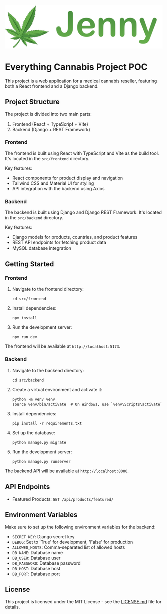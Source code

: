 ![Jenny Cannabis Logo](/assets/img/logo_text_transparent.png)
# Everything Cannabis Project POC

This project is a web application for a medical cannabis reseller, featuring both a React frontend and a Django backend.

## Project Structure

The project is divided into two main parts:

1. Frontend (React + TypeScript + Vite)
2. Backend (Django + REST Framework)

### Frontend

The frontend is built using React with TypeScript and Vite as the build tool. It's located in the `src/frontend` directory.

Key features:
- React components for product display and navigation
- Tailwind CSS and Material UI for styling
- API integration with the backend using Axios

### Backend

The backend is built using Django and Django REST Framework. It's located in the `src/backend` directory.

Key features:
- Django models for products, countries, and product features
- REST API endpoints for fetching product data
- MySQL database integration

## Getting Started

### Frontend

1. Navigate to the frontend directory:
   ```
   cd src/frontend
   ```

2. Install dependencies:
   ```
   npm install
   ```

3. Run the development server:
   ```
   npm run dev
   ```

The frontend will be available at `http://localhost:5173`.

### Backend

1. Navigate to the backend directory:
   ```
   cd src/backend
   ```

2. Create a virtual environment and activate it:
   ```
   python -m venv venv
   source venv/bin/activate  # On Windows, use `venv\Scripts\activate`
   ```

3. Install dependencies:
   ```
   pip install -r requirements.txt
   ```

4. Set up the database:
   ```
   python manage.py migrate
   ```

5. Run the development server:
   ```
   python manage.py runserver
   ```

The backend API will be available at `http://localhost:8000`.

## API Endpoints

- Featured Products: `GET /api/products/featured/`

## Environment Variables

Make sure to set up the following environment variables for the backend:

- `SECRET_KEY`: Django secret key
- `DEBUG`: Set to 'True' for development, 'False' for production
- `ALLOWED_HOSTS`: Comma-separated list of allowed hosts
- `DB_NAME`: Database name
- `DB_USER`: Database user
- `DB_PASSWORD`: Database password
- `DB_HOST`: Database host
- `DB_PORT`: Database port

## License

This project is licensed under the MIT License - see the [LICENSE.md](LICENSE.md) file for details.
